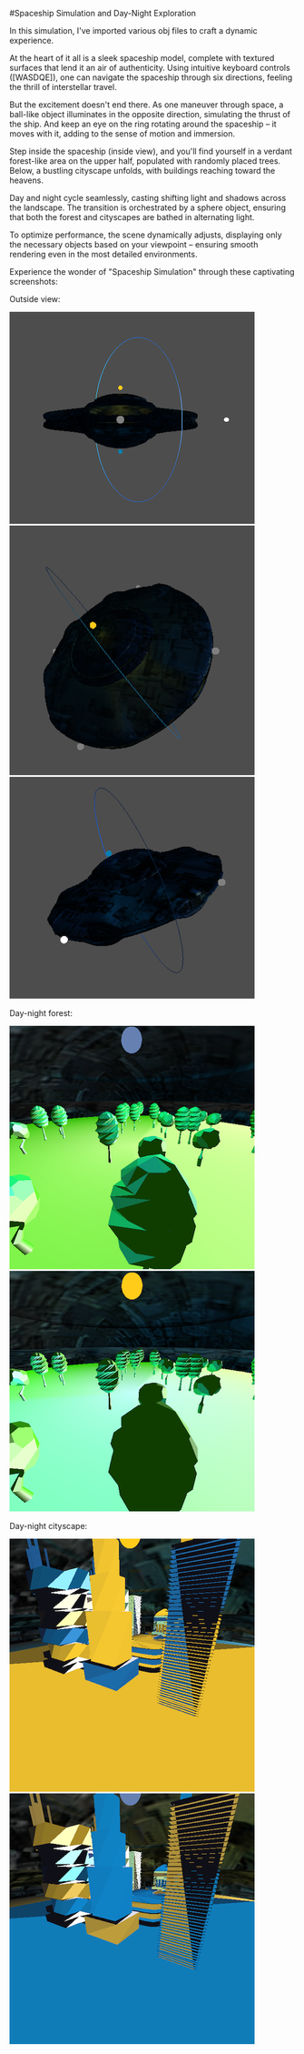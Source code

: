#Spaceship Simulation and Day-Night Exploration

In this simulation, I've imported various obj files to craft a dynamic experience.

At the heart of it all is a sleek spaceship model, complete with textured surfaces that lend it an air of authenticity. Using intuitive keyboard controls ([WASDQE]), one can navigate the spaceship through six directions, feeling the thrill of interstellar travel.

But the excitement doesn't end there. As one maneuver through space, a ball-like object illuminates in the opposite direction, simulating the thrust of the ship. And keep an eye on the ring rotating around the spaceship – it moves with it, adding to the sense of motion and immersion.

Step inside the spaceship (inside view), and you'll find yourself in a verdant forest-like area on the upper half, populated with randomly placed trees. Below, a bustling cityscape unfolds, with buildings reaching toward the heavens.

Day and night cycle seamlessly, casting shifting light and shadows across the landscape. The transition is orchestrated by a sphere object, ensuring that both the forest and cityscapes are bathed in alternating light.

To optimize performance, the scene dynamically adjusts, displaying only the necessary objects based on your viewpoint – ensuring smooth rendering even in the most detailed environments.

Experience the wonder of "Spaceship Simulation" through these captivating screenshots:

Outside view: 

![alt text](https://github.com/nirmit-1606/Intro-to-Graphics/blob/main/Spaceship/img/img1.png?raw=true)
![alt text](https://github.com/nirmit-1606/Intro-to-Graphics/blob/main/Spaceship/img/img2.png?raw=true)
![alt text](https://github.com/nirmit-1606/Intro-to-Graphics/blob/main/Spaceship/img/img7.png?raw=true)

Day-night forest: 

![alt text](https://github.com/nirmit-1606/Intro-to-Graphics/blob/main/Spaceship/img/img3.png?raw=true)
![alt text](https://github.com/nirmit-1606/Intro-to-Graphics/blob/main/Spaceship/img/img4.png?raw=true)

Day-night cityscape: 

![alt text](https://github.com/nirmit-1606/Intro-to-Graphics/blob/main/Spaceship/img/img5.png?raw=true)
![alt text](https://github.com/nirmit-1606/Intro-to-Graphics/blob/main/Spaceship/img/img6.png?raw=true)
